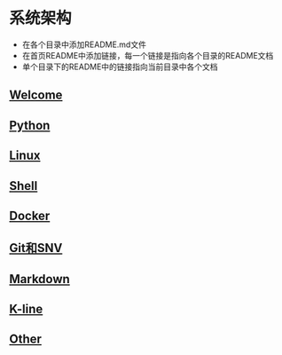 # 系统架构

- 在各个目录中添加README.md文件
- 在首页README中添加链接，每一个链接是指向各个目录的README文档
- 单个目录下的README中的链接指向当前目录中各个文档

## [Welcome](welcome/README.md)  
## [Python](python/README.md)  
## [Linux](linux/README.md)  
## [Shell](shell/README.md)  
## [Docker](docker/README.md)  
## [Git和SNV](git-svn/README.md)  
## [Markdown](markdown/README.md)  
## [K-line](K-line&#32;index&#32;knowledge/README.md)  
## [Other](extra/README.md)  

